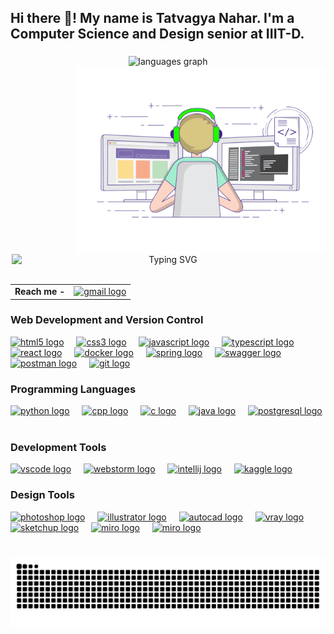 <h2 align="left">Hi there 👋! My name is Tatvagya Nahar. I'm a Computer Science and Design senior at IIIT-D.</h2>

###

<div align="center">
  <img src="https://github-readme-stats.vercel.app/api/top-langs?username=tatvagya23554&locale=en&hide_title=false&layout=compact&card_width=320&langs_count=5&theme=dracula&hide_border=false" height="150" alt="languages graph"  />
  <img align="right" height="300" src="https://raw.githubusercontent.com/mikonoid/mikonoid/main/images/gifs/coder3.gif" style="max-width: 100%; height: auto; max-height: 300px; display: inline-block;" data-target="animated-image.originalImage">
  <img src="https://readme-typing-svg.demolab.com?font=Oswald&size=55&color=572598&center=true&vCenter=true&multiline=true&width=800&height=250&duration=3000&pause=1500&lines=Curious,+ambitious+CS+student.;Builder,+researcher,+designer,;global+aspirant." alt="Typing SVG" style="display:block; margin-left:0; width:500px;" />
  
  <br>
  
  <table>
  <tr>
    <td><strong>Reach me -</strong></td>
    <td>
      <!-- <a href="mailto:tatvagyanahar@gmail.com" target="_blank" rel="noopener noreferrer">
        <img src="https://img.shields.io/badge/Gmail-D14836?style=flat&logo=gmail&logoColor=white" height="40" alt="gmail logo" />
      </a> -->
      <a href="https://mail.google.com/mail/?view=cm&fs=1&to=tatvagyanahar@gmail.com" target="_blank" rel="noopener noreferrer">
        <img src="https://img.shields.io/badge/Gmail-D14836?style=flat&logo=gmail&logoColor=white" height="40" alt="gmail logo" />
      </a>
    </td>
  </tr>
  </table>
</div>

<div align="left">
  <h3>Web Development and Version Control</h3>
  <a href="https://www.w3schools.com/html/" target="_blank" rel="noopener noreferrer"><img src="https://cdn.jsdelivr.net/gh/devicons/devicon/icons/html5/html5-original.svg" height="30" alt="html5 logo"  /></a>
  <img width="12" />
  <a href="https://css3.com/" target="_blank" rel="noopener noreferrer"><img src="https://cdn.jsdelivr.net/gh/devicons/devicon/icons/css3/css3-original.svg" height="30" alt="css3 logo"  /></a>
  <img width="12" />
  <a href="https://www.w3schools.com/js/" target="_blank" rel="noopener noreferrer"><img src="https://cdn.jsdelivr.net/gh/devicons/devicon/icons/javascript/javascript-original.svg" height="30" alt="javascript logo"  /></a>
  <img width="12" />
  <a href="https://www.typescriptlang.org/" target="_blank" rel="noopener noreferrer"><img src="https://cdn.jsdelivr.net/gh/devicons/devicon/icons/typescript/typescript-original.svg" height="30" alt="typescript logo"  /></a>
  <img width="12" />
  <a href="https://react.dev/" target="_blank" rel="noopener noreferrer"><img src="https://cdn.jsdelivr.net/gh/devicons/devicon/icons/react/react-original.svg" height="30" alt="react logo"  /></a>
  <img width="12" />
  <a href="https://hub.docker.com/" target="_blank" rel="noopener noreferrer"><img src="https://cdn.jsdelivr.net/gh/devicons/devicon@latest/icons/docker/docker-original.svg" height="30" alt="docker logo"  /></a>
  <img width="12" />
  <a href="https://start.spring.io/" target="_blank" rel="noopener noreferrer"><img src="https://cdn.jsdelivr.net/gh/devicons/devicon@latest/icons/spring/spring-original.svg" height="30" alt="spring logo"  /></a>
  <img width="12" />
  <a href="https://swagger.io/" target="_blank" rel="noopener noreferrer"><img src="https://cdn.jsdelivr.net/gh/devicons/devicon@latest/icons/swagger/swagger-original.svg" height="30" alt="swagger logo"  /></a>
  <img width="12" />
  <a href="https://www.postman.com/" target="_blank" rel="noopener noreferrer"><img src="https://cdn.jsdelivr.net/gh/devicons/devicon@latest/icons/postman/postman-original.svg" height="30" alt="postman logo"  /></a>
  <img width="12" />
  <a href="https://git-scm.com/" target="_blank" rel="noopener noreferrer"><img src="https://cdn.jsdelivr.net/gh/devicons/devicon@latest/icons/git/git-original.svg" height="30" alt="git logo"  /></a>
  <img width="12" />
  <br>
  <h3>Programming Languages</h3>
  <a href="https://www.python.org/" target="_blank" rel="noopener noreferrer"><img src="https://cdn.jsdelivr.net/gh/devicons/devicon@latest/icons/python/python-original.svg" height="30" alt="python logo"  /></a>
  <img width="12" />
  <a href="https://cplusplus.com/" target="_blank" rel="noopener noreferrer"><img src="https://cdn.jsdelivr.net/gh/devicons/devicon@latest/icons/cplusplus/cplusplus-original.svg" height="30" alt="cpp logo"  /></a>
  <img width="12" />
  <a href="https://www.cprogramming.com/" target="_blank" rel="noopener noreferrer"><img src="https://cdn.jsdelivr.net/gh/devicons/devicon@latest/icons/c/c-original.svg" height="30" alt="c logo"  /></a>
  <img width="12" />
  <a href="https://www.java.com/en/" target="_blank" rel="noopener noreferrer"><img src="https://cdn.jsdelivr.net/gh/devicons/devicon@latest/icons/java/java-original.svg" height="30" alt="java logo"  /></a>
  <img width="12" />
  <a href="https://www.postgresql.org/" target="_blank" rel="noopener noreferrer"><img src="https://cdn.jsdelivr.net/gh/devicons/devicon@latest/icons/postgresql/postgresql-original.svg" height="30" alt="postgresql logo"  /></a>
  <img width="12" />
  <br>
  <h3>Development Tools</h3>
  <a href="https://code.visualstudio.com/" target="_blank" rel="noopener noreferrer"><img src="https://cdn.jsdelivr.net/gh/devicons/devicon@latest/icons/vscode/vscode-original.svg" height="30" alt="vscode logo"  /></a>
  <img width="12" />
  <a href="https://www.jetbrains.com/webstorm/" target="_blank" rel="noopener noreferrer"><img src="https://cdn.jsdelivr.net/gh/devicons/devicon@latest/icons/webstorm/webstorm-original.svg" height="30" alt="webstorm logo"  /></a>
  <img width="12" />
  <a href="https://www.jetbrains.com/idea/" target="_blank" rel="noopener noreferrer"><img src="https://cdn.jsdelivr.net/gh/devicons/devicon@latest/icons/intellij/intellij-original.svg" height="30" alt="intellij logo"  /></a>
  <img width="12" />
  <a href="https://www.kaggle.com" target="_blank" rel="noopener noreferrer"><img src="https://cdn.jsdelivr.net/gh/devicons/devicon@latest/icons/kaggle/kaggle-original-wordmark.svg" height="30" alt="kaggle logo"  /></a>
  <img width="12" />
  <br>
  <h3>Design Tools</h3>
  <a href="https://www.adobe.com/in/products/photoshop.html" target="_blank" rel="noopener noreferrer"><img src="https://cdn.jsdelivr.net/gh/devicons/devicon@latest/icons/photoshop/photoshop-original.svg" height="30" alt="photoshop logo"  /></a>
  <img width="12" />
  <a href="https://www.adobe.com/in/products/illustrator.html" target="_blank" rel="noopener noreferrer"><img src="https://cdn.jsdelivr.net/gh/devicons/devicon@latest/icons/illustrator/illustrator-original.svg" height="30" alt="illustrator logo"  /></a>
  <img width="12" />
  <a href="https://web.autocad.com/" target="_blank" rel="noopener noreferrer"><img src="https://yt3.googleusercontent.com/Zf3f8N8G522eqs99niGAUI2rcmNmgy6yc0Y-PzP0bN4TmkK0I5vVCYUtA-bCsTX-SyRQgWCp=s160-c-k-c0x00ffffff-no-rj" height="30" alt="autocad logo"  /></a>
  <img width="12" />
  <a href="https://www.chaos.com/vray" target="_blank" rel="noopener noreferrer"><img src="https://yt3.googleusercontent.com/uLNH5DN1QCpWBL0yYwOqpNpyNBYDrEeswh9vnpZAsxzyFcnCQq2GVIWwwR1LJl_eDkyvmo9HEA=s160-c-k-c0x00ffffff-no-rj" height="30" alt="vray logo"  /></a>
  <img width="12" />
  <a href="https://sketchup.trimble.com/en?srsltid=AfmBOopnL1pFh4sOP_7UE3bsL3NZEoqktSaq4cFpUySAEe3Ws8rE0NN6" target="_blank" rel="noopener noreferrer"><img src="https://yt3.googleusercontent.com/9attqQ0d8dpBmBMHbegGhfn9u80bP0fOtGCYd6dBmeR-P5P4V5nIdKMSvdU0kMTZWdq3thN8-A=s160-c-k-c0x00ffffff-no-rj" height="30" alt="sketchup logo"  /></a>
  <img width="12" />
  <a href="https://miro.com/" target="_blank" rel="noopener noreferrer"><img src="https://yt3.googleusercontent.com/lxYO3EWE0XCiPcwcrLp8iLIpeZ9siH-iYpAzIYR5zRJRv4QIPly_yH9xqIJlTQ4VI9uYhBuWig=s160-c-k-c0x00ffffff-no-rj" height="30" alt="miro logo"  /></a>
  <img width="12" />
  <a href="https://www.figma.com/design/" target="_blank" rel="noopener noreferrer"><img src="https://cdn.jsdelivr.net/gh/devicons/devicon@latest/icons/figma/figma-original.svg" height="30" alt="miro logo"  /></a>
  <img width="12" />
</div>

###

<br clear="both">

<!-- <img src="https://raw.githubusercontent.com/tatvagya23554/tatvagya23554/output/snake.svg" alt="Snake animation" /> -->
<img src="https://raw.githubusercontent.com/tatvagya23554/tatvagya23554/output/snake.svg?color_dots=161B22,0E4429,006D32,26A641,39D353" alt="Snake animation" />

###


<!--## Hi there 👋-->

<!--
**tatvagya23554/tatvagya23554** is a ✨ _special_ ✨ repository because its `README.md` (this file) appears on your GitHub profile.

Here are some ideas to get you started:

- 🔭 I’m currently working on ...
- 🌱 I’m currently learning ...
- 👯 I’m looking to collaborate on ...
- 🤔 I’m looking for help with ...
- 💬 Ask me about ...
- 📫 How to reach me: ...
- 😄 Pronouns: ...
- ⚡ Fun fact: ...
